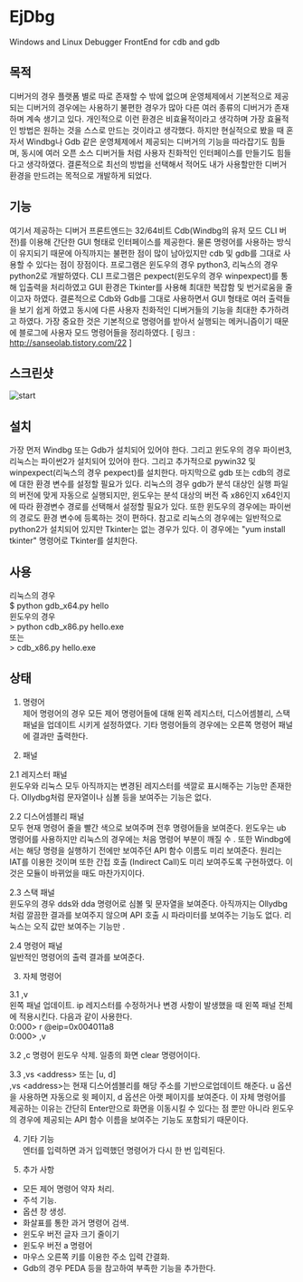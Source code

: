 # EjDbg
Windows and Linux Debugger FrontEnd for cdb and gdb




## 목적
  디버거의 경우 플랫폼 별로 따로 존재할 수 밖에 없으며 운영체제에서 기본적으로 제공되는 디버거의 경우에는 사용하기 불편한 경우가 많아 다른 여러 종류의 디버거가 존재하며 계속 생기고 있다. 개인적으로 이런 환경은 비효율적이라고 생각하며 가장 효율적인 방법은 원하는 것을 스스로 만드는 것이라고 생각했다. 하지만 현실적으로 봤을 때 혼자서 Windbg나 Gdb 같은 운영체제에서 제공되는 디버거의 기능을 따라잡기도 힘들며, 동시에 여러 오픈 소스 디버거들 처럼 사용자 친화적인 인터페이스를 만들기도 힘들다고 생각하였다. 결론적으로 최선의 방법을 선택해서 적어도 내가 사용할만한 디버거 환경을 만드려는 목적으로 개발하게 되었다.




## 기능
  여기서 제공하는 디버거 프론트엔드는 32/64비트 Cdb(Windbg의 유저 모드 CLI 버전)를 이용해 간단한 GUI 형태로 인터페이스를 제공한다. 물론 명령어를 사용하는 방식이 유지되기 때문에 아직까지는 불편한 점이 많이 남아있지만 cdb 및 gdb를 그대로 사용할 수 있다는 점이 장점이다. 프로그램은 윈도우의 경우 python3, 리눅스의 경우 python2로 개발하였다. CLI 프로그램은 pexpect(윈도우의 경우 winpexpect)를 통해 입출력을 처리하였고 GUI 환경은 Tkinter를 사용해 최대한 복잡함 및 번거로움을 줄이고자 하였다. 결론적으로 Cdb와 Gdb를 그대로 사용하면서 GUI 형태로 여러 출력들을 보기 쉽게 하였고 동시에 다른 사용자 친화적인 디버거들의 기능을 최대한 추가하려고 하였다. 가장 중요한 것은 기본적으로 명령어를 받아서 실행되는 메커니즘이기 때문에 블로그에 사용자 모드 명령어들을 정리하였다. [ 링크 : http://sanseolab.tistory.com/22 ]




## 스크린샷
![start](http://cfile23.uf.tistory.com/image/2295F8335979868330A9B9)




## 설치
  가장 먼저 Windbg 또는 Gdb가 설치되어 있어야 한다. 그리고 윈도우의 경우 파이썬3, 리눅스는 파이썬2가 설치되어 있어야 한다. 그리고 추가적으로 pywin32 및 winpexpect(리눅스의 경우 pexpect)를 설치한다. 마지막으로 gdb 또는 cdb의 경로에 대한 환경 변수를 설정할 필요가 있다. 리눅스의 경우 gdb가 분석 대상인 실행 파일의 버전에 맞게 자동으로 실행되지만, 윈도우는 분석 대상의 버전 즉 x86인지 x64인지에 따라 환경변수 경로를 선택해서 설정할 필요가 있다. 또한 윈도우의 경우에는 파이썬의 경로도 환경 변수에 등록하는 것이 편하다. 참고로 리눅스의 경우에는 일반적으로 python2가 설치되어 있지만 Tkinter는 없는 경우가 있다. 이 경우에는 "yum install tkinter" 명령어로 Tkinter를 설치한다.




## 사용
리눅스의 경우<br>
$ python gdb_x64.py hello<br>
윈도우의 경우<br>
\> python cdb_x86.py hello.exe<br>
또는<br>
\> cdb_x86.py hello.exe<br>




## 상태
1. 명령어<br>
  제어 명령어의 경우 모든 제어 명령어들에 대해 왼쪽 레지스터, 디스어셈블리, 스택 패널을 업데이트 시키게 설정하였다. 기타 명령어들의 경우에는 오른쪽 명령어 패널에 결과만 출력한다.


2. 패널

2.1 레지스터 패널<br>
  윈도우와 리눅스 모두 아직까지는 변경된 레지스터를 색깔로 표시해주는 기능만 존재한다. Ollydbg처럼 문자열이나 심볼 등을 보여주는 기능은 없다.

2.2 디스어셈블리 패널<br>
  모두 현재 명령어 줄을 빨간 색으로 보여주며 전후 명령어들을 보여준다. 윈도우는 ub 명령어를 사용하지만 리눅스의 경우에는 처음 명령어 부분이 깨질 수 . 또한 Windbg에서는 해당 명령을 실행하기 전에만 보여주던 API 함수 이름도 미리 보여준다. 원리는 IAT를 이용한 것이며 또한 간접 호출 (Indirect Call)도 미리 보여주도록 구현하였다. 이것은 모듈이 바뀌었을 때도 마찬가지이다. 

2.3 스택 패널<br>
  윈도우의 경우 dds와 dda 명령어로 심볼 및 문자열을 보여준다. 아직까지는 Ollydbg처럼 깔끔한 결과를 보여주지 않으며 API 호출 시 파라미터를 보여주는 기능도 없다. 리눅스는 오직 값만 보여주는 기능만 .

2.4 명령어 패널<br>
  일반적인 명령어의 출력 결과를 보여준다.


3. 자체 명령어

3.1 ,v<br>
  왼쪽 패널 업데이트. ip 레지스터를 수정하거나 변경 사항이 발생했을 때 왼쪽 패널 전체에 적용시킨다. 다음과 같이 사용한다.<br>
0:000> r @eip=0x004011a8<br>
0:000> ,v

3.2 ,c
  명령어 윈도우 삭제. 일종의 화면 clear 명령어이다.

3.3 ,vs \<address\> 또는 [u, d]<br>
  ,vs \<address\>는 현재 디스어셈블리를 해당 주소를 기반으로업데이트 해준다. u 옵션을 사용하면 자동으로 윗 페이지, d 옵션은 아랫 페이지를 보여준다. 이 자체 명령어를 제공하는 이유는 간단히 Enter만으로 화면을 이동시킬 수 있다는 점 뿐만 아니라 윈도우의 경우에 제공되는 API 함수 이름을 보여주는 기능도 포함되기 때문이다.


4. 기타 기능<br>
  엔터를 입력하면 과거 입력했던 명령어가 다시 한 번 입력된다.


5. 추가 사항
- 모든 제어 명령어 약자 처리.
- 주석 기능.
- 옵션 창 생성.
- 화살표를 통한 과거 명령어 검색.
- 윈도우 버전 글자 크기 줄이기
- 윈도우 버전 a 명령어
- 마우스 오른쪽 키를 이용한 주소 입력 간결화.
- Gdb의 경우 PEDA 등을 참고하여 부족한 기능을 추가한다.
